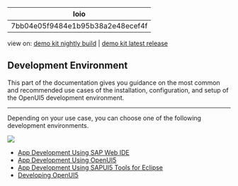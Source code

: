 <!-- loio7bb04e05f9484e1b95b38a2e48ecef4f -->

| loio |
| -----|
| 7bb04e05f9484e1b95b38a2e48ecef4f |

<div id="loio">

view on: [demo kit nightly build](https://openui5nightly.hana.ondemand.com/#/topic/7bb04e05f9484e1b95b38a2e48ecef4f) | [demo kit latest release](https://openui5.hana.ondemand.com/#/topic/7bb04e05f9484e1b95b38a2e48ecef4f)</div>

## Development Environment

This part of the documentation gives you guidance on the most common and recommended use cases of the installation, configuration, and setup of the OpenUI5 development environment.

***

Depending on your use case, you can choose one of the following development environments.

![](loio84c2b4cba1e9441ab04bc56bc31d79a0_LowRes.png)

-   [App Development Using SAP Web IDE](App_Development_Using_SAP_Web_IDE_13ced94.md)
-   [App Development Using OpenUI5](App_Development_Using_OpenUI5_b1fbe1a.md)
-   [App Development Using SAPUI5 Tools for Eclipse](App_Development_Using_SAPUI5_Toolsfor_Eclipse_0404f90.md)
-   [Developing OpenUI5](Developing_OpenUI5_ee8726a.md)

